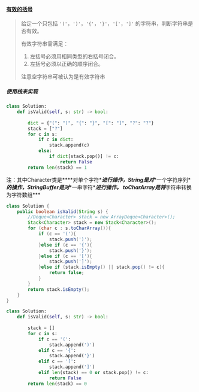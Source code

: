 #### [有效的括号](https://leetcode-cn.com/problems/valid-parentheses/)

> 给定一个只包括 `'('`，`')'`，`'{'`，`'}'`，`'['`，`']'` 的字符串，判断字符串是否有效。
>
> 有效字符串需满足：
>
> 1. 左括号必须用相同类型的右括号闭合。
> 2. 左括号必须以正确的顺序闭合。
>
> 注意空字符串可被认为是有效字符串

##### 使用栈来实现

```python
class Solution:
    def isValid(self, s: str) -> bool:
        
        dict = {"(": ")", "{": "}", "[": "]", "?": "?"}
        stack = ["?"]
        for c in s:
            if c in dict:
                stack.append(c)
            else:
                if dict[stack.pop()] != c:
                    return False
        return len(stack) == 1
```

注：其中Character类是***\*对单个字符\****进行操作，String是对***\*一个字符序列\****的操作，StringBuffer是对***\*一串字符\****进行操作。 toCharArray是将***字符串转换为字符数组***

```java
class Solution {
    public boolean isValid(String s) {
        //Deque<Character> stack = new ArrayDeque<Character>();
      	Stack<Character> stack = new Stack<Character>();
        for (char c : s.toCharArray()){
            if (c == '('){
                stack.push(')');
            }else if (c == '{'){
                stack.push('}');
            }else if (c == '['){
                stack.push(']');
            }else if (stack.isEmpty() || stack.pop() != c){
                return false;
            }
        }
        return stack.isEmpty();
    }
}
```

```python
class Solution:
    def isValid(self, s: str) -> bool:
        
        stack = []
        for c in s:
            if c == '(':
                stack.append(')')
            elif c == '{':
                stack.append('}')
            elif c == '[':
                stack.append(']')
            elif len(stack) == 0 or stack.pop() != c:
                return False
        return len(stack) == 0
```

